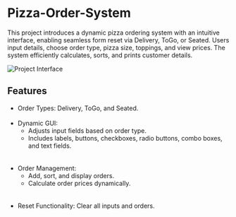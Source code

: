# Pizza-Order-System
This project introduces a dynamic pizza ordering system with an intuitive interface, enabling seamless form reset via Delivery, ToGo, or Seated. 
Users input details, choose order type, pizza size, toppings, and view prices. The system efficiently calculates, sorts, and prints customer details.

![Project Interface](https://github.com/user-attachments/assets/547062d7-ebc6-472b-8343-ca8ee8d50b2d)
<br>
## Features
- Order Types: Delivery, ToGo, and Seated.
  <br>
  <br>
- Dynamic GUI:
  - Adjusts input fields based on order type.
  - Includes labels, buttons, checkboxes, radio buttons, combo boxes, and text fields.
  <br>
  <br>
- Order Management:
  - Add, sort, and display orders.
  - Calculate order prices dynamically.
  <br>
  <br>
- Reset Functionality: Clear all inputs and orders.

  



